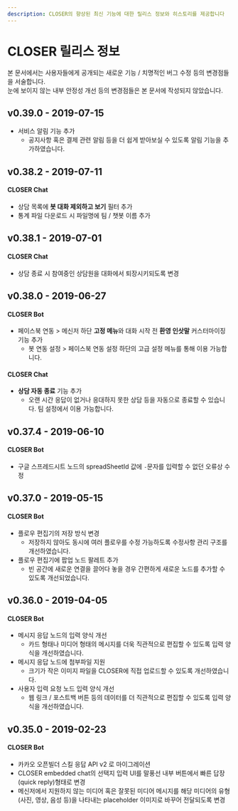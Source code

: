 ```yaml
---
description: CLOSER의 향상된 최신 기능에 대한 릴리스 정보와 히스토리를 제공합니다
---
```


# CLOSER 릴리스 정보

본 문서에서는 사용자들에게 공개되는 새로운 기능 / 치명적인 버그 수정 등의 변경점들을 서술합니다.  
눈에 보이지 않는 내부 안정성 개선 등의 변경점들은 본 문서에 작성되지 않았습니다.  

## v0.39.0 - 2019-07-15

* 서비스 알림 기능 추가
  * 공지사항 혹은 결제 관련 알림 등을 더 쉽게 받아보실 수 있도록 알림 기능을 추가하였습니다.

## v0.38.2 - 2019-07-11

#### CLOSER Chat

* 상담 목록에 **봇 대화 제외하고 보기** 필터 추가
* 통계 파일 다운로드 시 파일명에 팀 / 챗봇 이름 추가

## v0.38.1 - 2019-07-01

#### CLOSER Chat

* 상담 종료 시 참여중인 상담원을 대화에서 퇴장시키되도록 변경

## v0.38.0 - 2019-06-27

#### CLOSER Bot

* 페이스북 연동 &gt; 메신저 하단 **고정 메뉴**와 대화 시작 전 **환영 인삿말** 커스터마이징 기능 추가
  * 봇 연동 설정 &gt; 페이스북 연동 설정 하단의 고급 설정 메뉴를 통해 이용 가능합니다. 

#### CLOSER Chat

* **상담 자동 종료** 기능 추가
  * 오랜 시간 응답이 없거나 응대하지 못한 상담 등을 자동으로 종료할 수 있습니다.  팀 설정에서 이용 가능합니다.

## v0.37.4 - 2019-06-10

#### CLOSER Bot

* 구글 스프레드시트 노드의 spreadSheetId 값에 `-`문자를 입력할 수 없던 오류상 수정

## v0.37.0 - 2019-05-15

#### CLOSER Bot

* 플로우 편집기의 저장 방식 변경
  * 저장하지 않아도 동시에 여러 플로우를 수정 가능하도록 수정사항 관리 구조를 개선하였습니다.
* 플로우 편집기에 팝업 노드 팔레트 추가
  * 빈 공간에 새로운 연결을 끌어다 놓을 경우 간편하게 새로운 노드를 추가할 수 있도록 개선되었습니다. 

## v0.36.0 - 2019-04-05

#### CLOSER Bot

* 메시지 응답 노드의 입력 양식 개선
  * 카드 형태나 미디어 형태의 메시지를 더욱 직관적으로 편집할 수 있도록 입력 양식을 개선하였습니다.
* 메시지 응답 노드에 첨부파일 지원
  * 크기가 작은 이미지 파일을 CLOSER에 직접 업로드할 수 있도록 개선하였습니다.
* 사용자 입력 요청 노드 입력 양식 개선
  * 웹 링크 / 포스트백 버튼 등의 데이터를 더 직관적으로 편집할 수 있도록 입력 양식을 개선하였습니다. 

## v0.35.0 - 2019-02-23

#### CLOSER Bot

* 카카오 오픈빌더 스킬 응답 API v2 로 마이그레이션
* CLOSER embedded chat의 선택지 입력 UI를 말풍선 내부 버튼에서 빠른 답장\(quick reply\)형태로 변경
* 메신저에서 지원하지 않는 미디어 혹은 잘못된 미디어 메시지를 해당 미디어의 유형\(사진, 영상, 음성 등\)을 나타내는 placeholder 이미지로 바꾸어 전달되도록 변경 



